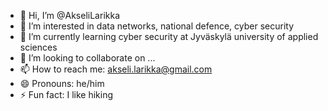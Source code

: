 - 👋 Hi, I’m @AkseliLarikka
- 👀 I’m interested in data networks, national defence, cyber security
- 🌱 I’m currently learning cyber security at Jyväskylä university of applied sciences
- 💞️ I’m looking to collaborate on ...
- 📫 How to reach me: akseli.larikka@gmail.com
- 😄 Pronouns: he/him
- ⚡ Fun fact: I like hiking

<!---
AkseliLarikka/AkseliLarikka is a ✨ special ✨ repository because its `README.md` (this file) appears on your GitHub profile.
You can click the Preview link to take a look at your changes.
--->

